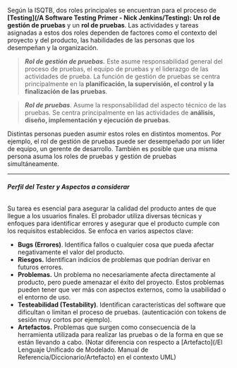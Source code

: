 Según la ISQTB, dos roles principales se encuentran para el proceso de **[Testing](/A Software Testing Primer - Nick Jenkins/Testing):** 
**Un rol de gestión de pruebas** y un **rol de pruebas**. 
Las actividades y tareas asignadas a estos dos roles dependen de factores como el contexto del proyecto y del producto, las habilidades de las personas que los desempeñan y la organización.

> ***Rol de gestión de pruebas.*** Este asume responsabilidad general del proceso de pruebas, el equipo de pruebas y el liderazgo de las actividades de prueba. La función de gestión de pruebas se centra principalmente en la **planificación, la supervisión, el control y la finalización de las pruebas**.

> ***Rol de pruebas***. Asume la responsabilidad del aspecto técnico de las pruebas. Se centra principalmente en las actividades de **análisis, diseño, implementación y ejecución de pruebas**.

Distintas personas pueden asumir estos roles en distintos momentos. Por ejemplo, el rol de gestión de pruebas puede ser desempeñado por un líder de equipo, un gerente de desarrollo. 
También es posible que una misma persona asuma los roles de pruebas y gestión de pruebas simultáneamente.
****
###### **Perfil del Tester y Aspectos a considerar**
Su tarea es esencial para asegurar la calidad del producto antes de que llegue a los usuarios finales. El probador utiliza diversas técnicas y enfoques para identificar errores y asegurar que el producto cumple con los requisitos establecidos. Se enfoca en varios aspectos clave:	

- **Bugs (Errores)**. Identifica fallos o cualquier cosa que pueda afectar negativamente el valor del producto.
- **Riesgos.** Identifican indicios de problemas que podrían derivar en futuros errores.
- **Problemas.** Un problema no necesariamente afecta directamente al producto, pero puede amenazar el éxito del proyecto. Estos problemas pueden tener que ver más con aspectos externos, como la usabilidad o el entorno de uso. 
- **Testeabilidad (Testability)**. Identifican características del software que dificultan o limitan el proceso de pruebas. (autenticación con tokens de sesión muy cortos por ejemplo).
- **Artefactos.** Problemas que surgen como consecuencia de la herramienta utilizada para realizar las pruebas o de la forma en que se están llevando a cabo. (Notar diferencia con respecto a [Artefacto](/El Lenguaje Unificado de Modelado. Manual de Referencia/Diccionario/Artefacto) en el contexto UML)
	
	